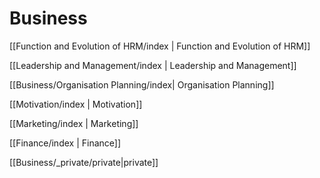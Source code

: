 # Business

[[Function and Evolution of HRM/index | Function and Evolution of HRM]]

[[Leadership and Management/index | Leadership and Management]]

[[Business/Organisation  Planning/index| Organisation Planning]]

[[Motivation/index | Motivation]]

[[Marketing/index | Marketing]]

[[Finance/index | Finance]]

[[Business/_private/private|private]]

